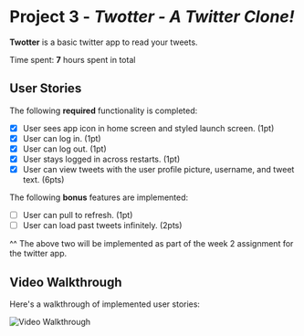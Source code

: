 # Project 3 - *Twotter - A Twitter Clone!*

**Twotter** is a basic twitter app to read your tweets.

Time spent: **7** hours spent in total

## User Stories

The following **required** functionality is completed:

- [x] User sees app icon in home screen and styled launch screen. (1pt)
- [x] User can log in. (1pt)
- [x] User can log out. (1pt)
- [x] User stays logged in across restarts. (1pt)
- [x] User can view tweets with the user profile picture, username, and tweet text. (6pts)

The following **bonus** features are implemented:

- [ ] User can pull to refresh. (1pt)
- [ ] User can load past tweets infinitely. (2pts)

^^ The above two will be implemented as part of the week 2 assignment for the twitter app.

## Video Walkthrough

Here's a walkthrough of implemented user stories:

<img src='https://i.imgur.com/uOuJTgn.gifv' title='Video Walkthrough' width='' alt='Video Walkthrough' />

